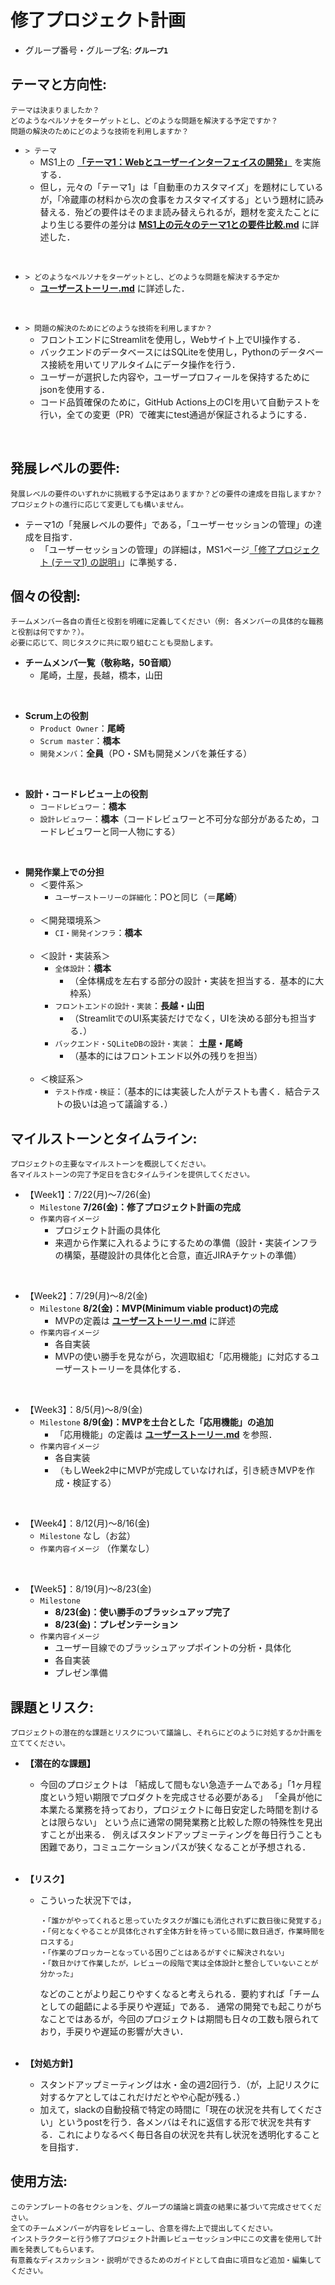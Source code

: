 # 修了プロジェクト計画

- グループ番号・グループ名: **`グループ1`**


## テーマと方向性: 
```
テーマは決まりましたか？
どのようなペルソナをターゲットとし、どのような問題を解決する予定ですか？
問題の解決のためにどのような技術を利用しますか？
```
- `> テーマ`
    - MS1上の **[「テーマ1：Webとユーザーインターフェイスの開発」](https://app.ms1.com/academy/1BYJipoSWFWcxfxUIoruQ6/4NBJkylZbtUd6Wxtpw4nbE/5VDANh8J5d2NltgkZUPyTk/2f4kqS0Gcl75ANeD8HK9bv/1XS6qWijKAPuZWKx9kY0K8)** を実施する．
    - 但し，元々の「テーマ1」は「自動車のカスタマイズ」を題材にしているが，「冷蔵庫の材料から次の食事をカスタマイズする」という題材に読み替える．殆どの要件はそのまま読み替えられるが，題材を変えたことにより生じる要件の差分は **[MS1上の元々のテーマ1との要件比較.md](./MS1上の元々のテーマ1との要件比較.md)** に詳述した．
<br>

- `> どのようなペルソナをターゲットとし、どのような問題を解決する予定か`
    - **[ユーザーストーリー.md](../design/ユーザーストーリー.md)** に詳述した．
<br>

- `> 問題の解決のためにどのような技術を利用しますか？`
    - フロントエンドにStreamlitを使用し，Webサイト上でUI操作する．
    - バックエンドのデータベースにはSQLiteを使用し，Pythonのデータベース接続を用いてリアルタイムにデータ操作を行う．
    - ユーザーが選択した内容や，ユーザープロフィールを保持するためにjsonを使用する．
    - コード品質確保のために，GitHub Actions上のCIを用いて自動テストを行い，全ての変更（PR）で確実にtest通過が保証されるようにする．
<br>

## 発展レベルの要件: 
```
発展レベルの要件のいずれかに挑戦する予定はありますか？どの要件の達成を目指しますか？
プロジェクトの進行に応じて変更しても構いません。
```
- テーマ1の「発展レベルの要件」である，「ユーザーセッションの管理」の達成を目指す．
    - 「ユーザーセッションの管理」の詳細は，MS1ページ[「修了プロジェクト (テーマ1) の説明」](https://app.ms1.com/academy/1BYJipoSWFWcxfxUIoruQ6/4NBJkylZbtUd6Wxtpw4nbE/5VDANh8J5d2NltgkZUPyTk/2f4kqS0Gcl75ANeD8HK9bv/1XS6qWijKAPuZWKx9kY0K8)」に準拠する．

## 個々の役割: 
```
チームメンバー各自の責任と役割を明確に定義してください（例: 各メンバーの具体的な職務と役割は何ですか？）。
必要に応じて、同じタスクに共に取り組むことも奨励します。
```
- **チームメンバ一覧（敬称略，50音順）**
    - 尾崎，土屋，長越，橋本，山田
<br>

- **Scrum上の役割**
    - `Product Owner`：**尾崎**
    - `Scrum master`：**橋本**
    - `開発メンバ`：**全員**（PO・SMも開発メンバを兼任する）
<br>

- **設計・コードレビュー上の役割**
    - `コードレビュワー`：**橋本**
    - `設計レビュワー`：**橋本**（コードレビュワーと不可分な部分があるため，コードレビュワーと同一人物にする）
<br>

- **開発作業上での分担**
    - ＜要件系＞
        - `ユーザーストーリーの詳細化`：POと同じ（＝**尾崎**）<br><br>
    - ＜開発環境系＞
        - `CI・開発インフラ`：**橋本**<br><br>
    - ＜設計・実装系＞
        - `全体設計`：**橋本**
            - （全体構成を左右する部分の設計・実装を担当する．基本的に大枠系）
        - `フロントエンドの設計・実装`：**長越・山田**
            - （StreamlitでのUI系実装だけでなく，UIを決める部分も担当する．）
        - `バックエンド・SQLiteDBの設計・実装`： **土屋・尾崎**
            - （基本的にはフロントエンド以外の残りを担当）<br><br>
    - ＜検証系＞
        - `テスト作成・検証`：（基本的には実装した人がテストも書く．結合テストの扱いは追って議論する．）


## マイルストーンとタイムライン: 
```
プロジェクトの主要なマイルストーンを概説してください。
各マイルストーンの完了予定日を含むタイムラインを提供してください。
```

- 【Week1】：7/22(月)～7/26(金)
    - `Milestone` **7/26(金)：修了プロジェクト計画の完成**
    - `作業内容イメージ`
        - プロジェクト計画の具体化
        - 来週から作業に入れるようにするための準備（設計・実装インフラの構築，基礎設計の具体化と合意，直近JIRAチケットの準備）
<br>

- 【Week2】：7/29(月)～8/2(金)
    - `Milestone` **8/2(金)：MVP(Minimum viable product)の完成**
        - MVPの定義は **[ユーザーストーリー.md](../design/ユーザーストーリー.md)** に詳述
    - `作業内容イメージ`
        - 各自実装
        - MVPの使い勝手を見ながら，次週取組む「応用機能」に対応するユーザーストーリーを具体化する．
<br>

- 【Week3】：8/5(月)～8/9(金)
    - `Milestone` **8/9(金)：MVPを土台とした「応用機能」の追加**
        - 「応用機能」の定義は **[ユーザーストーリー.md](../design/ユーザーストーリー.md)** を参照．
    - `作業内容イメージ`
        - 各自実装
        - （もしWeek2中にMVPが完成していなければ，引き続きMVPを作成・検証する）
<br>

- 【Week4】：8/12(月)～8/16(金)
    - `Milestone` なし（お盆）
    - `作業内容イメージ` （作業なし）
<br>

- 【Week5】：8/19(月)～8/23(金)
    - `Milestone`
        - **8/23(金)：使い勝手のブラッシュアップ完了**
        - **8/23(金)：プレゼンテーション**
    - `作業内容イメージ`
        - ユーザー目線でのブラッシュアップポイントの分析・具体化
        - 各自実装
        - プレゼン準備

## 課題とリスク: 
```
プロジェクトの潜在的な課題とリスクについて議論し、それらにどのように対処するか計画を立ててください。
```

- **【潜在的な課題】**
    -   今回のプロジェクトは
        「結成して間もない急造チームである」「1ヶ月程度という短い期限でプロダクトを完成させる必要がある」
        「全員が他に本業たる業務を持っており，プロジェクトに毎日安定した時間を割けるとは限らない」
        という点に通常の開発業務と比較した際の特殊性を見出すことが出来る．
        例えばスタンドアップミーティングを毎日行うことも困難であり，コミュニケーションパスが狭くなることが予想される．<br><br>
- **【リスク】**
    -   こういった状況下では，
        ```
        ・「誰かがやってくれると思っていたタスクが誰にも消化されずに数日後に発覚する」
        ・「何となくやることが具体化されず全体方針を待っている間に数日過ぎ，作業時間をロスする」
        ・「作業のブロッカーとなっている困りごとはあるがすぐに解決されない」
        ・「数日かけて作業したが，レビューの段階で実は全体設計と整合していないことが分かった」
        ```
        などのことがより起こりやすくなると考えられる．要約すれば「チームとしての齟齬による手戻りや遅延」である．
        通常の開発でも起こりがちなことではあるが，今回のプロジェクトは期間も日々の工数も限られており，手戻りや遅延の影響が大きい．<br><br>

- **【対処方針】**
    - スタンドアップミーティングは水・金の週2回行う．（が，上記リスクに対するケアとしてはこれだけだとやや心配が残る．）
    - 加えて，slackの自動投稿で特定の時間に「現在の状況を共有してください」というpostを行う．各メンバはそれに返信する形で状況を共有する．これによりなるべく毎日各自の状況を共有し状況を透明化することを目指す．

## 使用方法:
```
このテンプレートの各セクションを、グループの議論と調査の結果に基づいて完成させてください。
全てのチームメンバーが内容をレビューし、合意を得た上で提出してください。
インストラクターと行う修了プロジェクト計画レビューセッション中にこの文書を使用して計画を発表してもらいます。
有意義なディスカッション・説明ができるためのガイドとして自由に項目など追加・編集してください。
```
